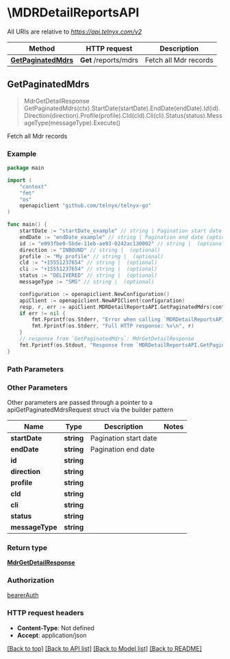 # \MDRDetailReportsAPI

All URIs are relative to *https://api.telnyx.com/v2*

Method | HTTP request | Description
------------- | ------------- | -------------
[**GetPaginatedMdrs**](MDRDetailReportsAPI.md#GetPaginatedMdrs) | **Get** /reports/mdrs | Fetch all Mdr records



## GetPaginatedMdrs

> MdrGetDetailResponse GetPaginatedMdrs(ctx).StartDate(startDate).EndDate(endDate).Id(id).Direction(direction).Profile(profile).Cld(cld).Cli(cli).Status(status).MessageType(messageType).Execute()

Fetch all Mdr records



### Example

```go
package main

import (
	"context"
	"fmt"
	"os"
	openapiclient "github.com/telnyx/telnyx-go"
)

func main() {
	startDate := "startDate_example" // string | Pagination start date (optional)
	endDate := "endDate_example" // string | Pagination end date (optional)
	id := "e093fbe0-5bde-11eb-ae93-0242ac130002" // string |  (optional)
	direction := "INBOUND" // string |  (optional)
	profile := "My profile" // string |  (optional)
	cld := "+15551237654" // string |  (optional)
	cli := "+15551237654" // string |  (optional)
	status := "DELIVERED" // string |  (optional)
	messageType := "SMS" // string |  (optional)

	configuration := openapiclient.NewConfiguration()
	apiClient := openapiclient.NewAPIClient(configuration)
	resp, r, err := apiClient.MDRDetailReportsAPI.GetPaginatedMdrs(context.Background()).StartDate(startDate).EndDate(endDate).Id(id).Direction(direction).Profile(profile).Cld(cld).Cli(cli).Status(status).MessageType(messageType).Execute()
	if err != nil {
		fmt.Fprintf(os.Stderr, "Error when calling `MDRDetailReportsAPI.GetPaginatedMdrs``: %v\n", err)
		fmt.Fprintf(os.Stderr, "Full HTTP response: %v\n", r)
	}
	// response from `GetPaginatedMdrs`: MdrGetDetailResponse
	fmt.Fprintf(os.Stdout, "Response from `MDRDetailReportsAPI.GetPaginatedMdrs`: %v\n", resp)
}
```

### Path Parameters



### Other Parameters

Other parameters are passed through a pointer to a apiGetPaginatedMdrsRequest struct via the builder pattern


Name | Type | Description  | Notes
------------- | ------------- | ------------- | -------------
 **startDate** | **string** | Pagination start date | 
 **endDate** | **string** | Pagination end date | 
 **id** | **string** |  | 
 **direction** | **string** |  | 
 **profile** | **string** |  | 
 **cld** | **string** |  | 
 **cli** | **string** |  | 
 **status** | **string** |  | 
 **messageType** | **string** |  | 

### Return type

[**MdrGetDetailResponse**](MdrGetDetailResponse.md)

### Authorization

[bearerAuth](../README.md#bearerAuth)

### HTTP request headers

- **Content-Type**: Not defined
- **Accept**: application/json

[[Back to top]](#) [[Back to API list]](../README.md#documentation-for-api-endpoints)
[[Back to Model list]](../README.md#documentation-for-models)
[[Back to README]](../README.md)

